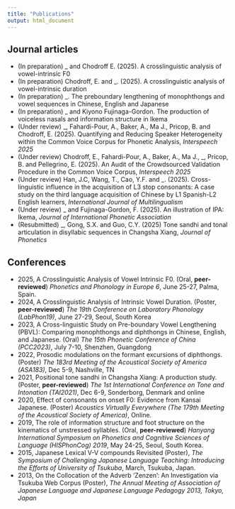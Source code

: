 ```yaml
---
title: "Publications"
output: html_document
---
```


## Journal articles

- (In preparation) \_ and Chodroff E. (2025). A crosslinguistic analysis of vowel-intrinsic F0
- (In preparation) Chodroff, E. and \_. (2025). A crosslinguistic analysis of vowel-intrinsic duration
- (In preparation) \_. The preboundary lengthening of monophthongs and vowel sequences in Chinese, English and Japanese
- (In preparation) \_ and Kiyono Fujinaga-Gordon. The production of voiceless nasals and information structure in Ikema
- (Under review) \_, Fahardi-Pour, A., Baker, A., Ma J., Pricop, B. and Chodroff, E. (2025). Quantifying and Reducing Speaker Heterogeneity within the Common Voice Corpus for Phonetic Analysis, *Interspeech 2025*
- (Under review) Chodroff, E., Fahardi-Pour, A., Baker, A., Ma J., \_, Pricop, B. and Pellegrino, E. (2025). An Audit of the Crowdsourced Validation Procedure in the Common Voice Corpus, *Interspeech 2025*
- (Under review) Han, J.C, Wang, T., Cao, Y.F. and \_. (2025). Cross-linguistic influence in the acquisition of L3 stop consonants: A case study on the third language acquisition of Chinese by L1 Spanish-L2 English learners, *International Journal of Multilingualism*
- (Under review) \_ and Fujinaga-Gordon, F. (2025). An illustration of IPA: Ikema,
_Journal of International Phonetic Association_
- (Resubmitted) \_, Gong, S.X. and Guo, C.Y. (2025) Tone sandhi and tonal articulation in disyllabic sequences in Changsha Xiang, *Journal of Phonetics*

## Conferences

- 2025, A Crosslinguistic Analysis of Vowel Intrinsic F0. (Oral, **peer-reviewed**) *Phonetics and Phonology in Europe 6*, June 25-27, Palma, Spain.
- 2024, A Crosslinguistic Analysis of Intrinsic Vowel Duration. (Poster, **peer-reviewed**) *The 19th Conference on Laboratory Phonology (LabPhon19)*, June 27-29, Seoul, South Korea
- 2023, A Cross-linguistic Study on Pre-boundary Vowel Lengthening (PBVL): Comparing monophthongs and diphthongs in Chinese, English, and Japanese. (Oral) *The 15th Phonetic Conference of China (PCC2023)*, July 7-10, Shenzhen, Guangdong
- 2022, Prosodic modulations on the formant excursions of diphthongs. (Poster) *The 183rd Meeting of the Acoustical Society of America (ASA183)*, Dec 5-9, Nashville, TN
- 2021, Positional tone sandhi in Changsha Xiang: A production study. (Poster, **peer-reviewed**) *The 1st International Conference on Tone and Intonation (TAI2021)*, Dec 6-9, Sonderborg, Denmark and online
- 2020, Effect of consonants on onset F0: Evidence from Kansai Japanese. (Poster) *Acoustics Virtually Everywhere (The 179th Meeting of the Acoustical Society of America)*, Online.
- 2019, The role of information structure and foot structure on the kinematics of unstressed syllables. (Oral, **peer-reviewed**) *Hanyang International Symposium on Phonetics and Cognitive Sciences of Language (HISPhonCog) 2019*, May 24-25, Seoul, South Korea.
- 2015, Japanese Lexical V-V compounds Revisited (Poster), *The Symposium of Challenging Japanese Language Teaching: Introducing the Efforts of University of Tsukuba*, March, Tsukuba, Japan.
- 2013, On the Collocation of the Adverb ‘Zenzen’: An Investigation via Tsukuba Web Corpus (Poster), *The Annual Meeting of Association of Japanese Language and Japanese Language Pedagogy 2013, Tokyo, Japan*
